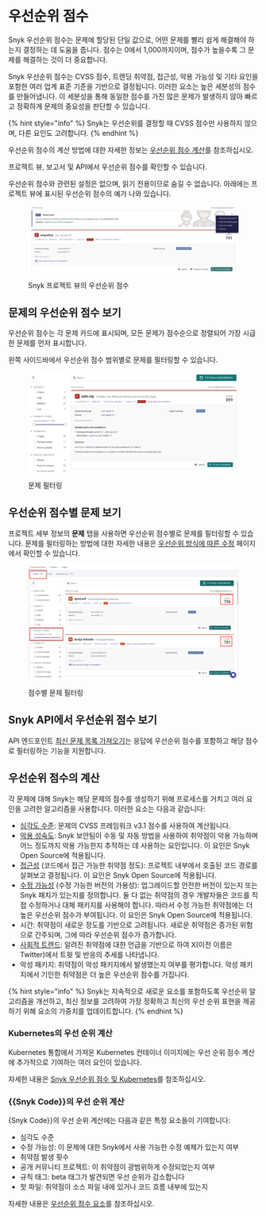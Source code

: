 # 우선순위 점수

Snyk 우선순위 점수는 문제에 할당된 단일 값으로, 어떤 문제를 빨리 쉽게 해결해야 하는지 결정하는 데 도움을 줍니다. 점수는 0에서 1,000까지이며, 점수가 높을수록 그 문제를 해결하는 것이 더 중요합니다.

Snyk 우선순위 점수는 CVSS 점수, 트렌딩 취약점, 접근성, 악용 가능성 및 기타 요인을 포함한 여러 업계 표준 기준을 기반으로 결정됩니다. 이러한 요소는 높은 세분성의 점수를 만들어냅니다. 이 세분성을 통해 동일한 점수를 가진 많은 문제가 발생하지 않아 빠르고 정확하게 문제의 중요성을 판단할 수 있습니다.

{% hint style="info" %}
Snyk는 우선순위를 결정할 때 CVSS 점수만 사용하지 않으며, 다른 요인도 고려합니다.
{% endhint %}

우선순위 점수의 계산 방법에 대한 자세한 정보는 [우선순위 점수 계산](priority-score.md#calculation-of-priority-score)를 참조하십시오.

프로젝트 뷰, 보고서 및 API에서 우선순위 점수를 확인할 수 있습니다.

우선순위 점수와 관련된 설정은 없으며, 읽기 전용이므로 숨길 수 없습니다. 아래에는 프로젝트 뷰에 표시된 우선순위 점수의 예가 나와 있습니다.

<figure><img src="../../.gitbook/assets/image (442).png" alt="Snyk 프로젝트 뷰의 우선순위 점수"><figcaption><p>Snyk 프로젝트 뷰의 우선순위 점수</p></figcaption></figure>

## 문제의 우선순위 점수 보기

우선순위 점수는 각 문제 카드에 표시되며, 모든 문제가 점수순으로 정렬되어 가장 시급한 문제를 먼저 표시합니다.

왼쪽 사이드바에서 우선순위 점수 범위별로 문제를 필터링할 수 있습니다.

<figure><img src="../../.gitbook/assets/screen_shot_2021-07-14_at_1.41.24_pm.png" alt="문제 필터링"><figcaption><p>문제 필터링</p></figcaption></figure>

## 우선순위 점수별 문제 보기

프로젝트 세부 정보의 **문제** 탭을 사용하면 우선순위 점수별로 문제를 필터링할 수 있습니다. 문제를 필터링하는 방법에 대한 자세한 내용은 [우선순위 방식에 따른 수정](../../implement-snyk/enterprise-implementation-guide/phase-4-create-a-fix-strategy.md#fix-based-on-prioritization-methods) 페이지에서 확인할 수 있습니다.

<figure><img src="../../.gitbook/assets/filter issues by score.png" alt="점수별 문제 필터링"><figcaption><p>점수별 문제 필터링</p></figcaption></figure>

## Snyk API에서 우선순위 점수 보기

API 엔드포인트 [최신 문제 목록 가져오기](../../snyk-api/reference/reporting-api-v1.md#reporting-issues-latest)는 응답에 우선순위 점수를 포함하고 해당 점수로 필터링하는 기능을 지원합니다.

## 우선순위 점수의 계산

각 문제에 대해 Snyk는 해당 문제의 점수를 생성하기 위해 프로세스를 거치고 여러 요인을 고려한 알고리즘을 사용합니다. 이러한 요소는 다음과 같습니다:

* [심각도 수준](severity-levels.md): 문제의 CVSS 프레임워크 v3.1 점수를 사용하여 계산됩니다.
* [악용 성숙도](https://snyk.io/blog/whats-so-wild-about-exploits-in-the-wild-and-how-can-we-prioritize-accordingly/): Snyk 보안팀이 수동 및 자동 방법을 사용하여 취약점이 악용 가능하며 어느 정도까지 악용 가능한지 추적하는 데 사용하는 요인입니다. 이 요인은 Snyk Open Source에 적용됩니다.
* [접근성](reachability-analysis.md) (코드에서 접근 가능한 취약점 정도): 프로젝트 내부에서 호출된 코드 경로를 살펴보고 결정됩니다. 이 요인은 Snyk Open Source에 적용됩니다.
* [수정 가능성](../../scan-with-snyk/snyk-open-source/manage-vulnerabilities/vulnerability-fix-types.md) (수정 가능한 버전의 가용성): 업그레이드할 안전한 버전이 있는지 또는 Snyk 패치가 있는지를 정의합니다. 둘 다 없는 취약점의 경우 개발자들은 코드를 직접 수정하거나 대체 패키지를 사용해야 합니다. 따라서 수정 가능한 취약점에는 더 높은 우선순위 점수가 부여됩니다. 이 요인은 Snyk Open Source에 적용됩니다.
* 시간: 취약점이 새로운 정도를 기반으로 고려됩니다. 새로운 취약점은 증가된 위험으로 간주되며, 그에 따라 우선순위 점수가 증가합니다.
* [사회적 트렌드](vulnerabilities-with-social-trends.md): 알려진 취약점에 대한 언급을 기반으로 하여 X(이전 이름은 Twitter)에서 트윗 및 반응의 추세를 나타냅니다.
* 악성 패키지: 취약점이 악성 패키지에서 발생했는지 여부를 평가합니다. 악성 패키지에서 기인한 취약점은 더 높은 우선순위 점수를 가집니다.

{% hint style="info" %}
Snyk는 지속적으로 새로운 요소를 포함하도록 우선순위 알고리즘을 개선하고, 최신 정보를 고려하여 가장 정확하고 최신의 우선 순위 표현을 제공하기 위해 요소의 가중치를 업데이트합니다.
{% endhint %}

### Kubernetes의 우선 순위 계산

Kubernetes 통합에서 가져온 Kubernetes 컨테이너 이미지에는 우선 순위 점수 계산에 추가적으로 기여하는 여러 요인이 있습니다.

자세한 내용은 [Snyk 우선순위 점수 및 Kubernetes](../../scan-with-snyk/snyk-container/kubernetes-integration/kubernetes-integration-ui-explained/kubernetes-and-the-snyk-priority-score.md)를 참조하십시오.

### {{Snyk Code}}의 우선 순위 계산

{Snyk Code}}의 우선 순위 계산에는 다음과 같은 특정 요소들이 기여합니다:

* 심각도 수준
* 수정 가능성: 이 문제에 대한 Snyk에서 사용 가능한 수정 예제가 있는지 여부
* 취약점 발생 횟수
* 공개 커뮤니티 프로젝트: 이 취약점이 광범위하게 수정되었는지 여부
* 규칙 태그: beta 태그가 발견되면 우선 순위가 감소합니다
* 핫 파일: 취약점이 소스 파일 내에 있거나 코드 흐름 내부에 있는지

자세한 내용은 [우선순위 점수 요소](../../scan-with-snyk/snyk-code/manage-code-vulnerabilities/breakdown-of-code-analysis.md#priority-score-factors)를 참조하십시오.